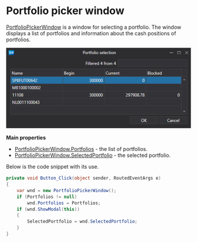 # Portfolio picker window

[PortfolioPickerWindow](xref:StockSharp.Xaml.PortfolioPickerWindow) is a window for selecting a portfolio. The window displays a list of portfolios and information about the cash positions of portfolios.

![GUI PortfolioPickerWindow](../../../../images/gui_portfoliopickerwindow.png)

**Main properties**

- [PortfolioPickerWindow.Portfolios](xref:StockSharp.Xaml.PortfolioPickerWindow.Portfolios) \- the list of portfolios.
- [PortfolioPickerWindow.SelectedPortfolio](xref:StockSharp.Xaml.PortfolioPickerWindow.SelectedPortfolio) \- the selected portfolio.

Below is the code snippet with its use. 

```cs
private void Button_Click(object sender, RoutedEventArgs e)
{
	var wnd = new PortfolioPickerWindow();
	if (Portfolios != null)
		wnd.Portfolios = Portfolios;
	if (wnd.ShowModal(this))
	{
		SelectedPortfolio = wnd.SelectedPortfolio;
	}
}
	  				
```
